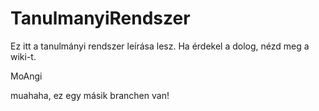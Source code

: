 # TanulmanyiRendszer

Ez itt a tanulmányi rendszer leírása lesz.
Ha érdekel a dolog, nézd meg a wiki-t.

MoAngi

muahaha, ez egy másik branchen van!